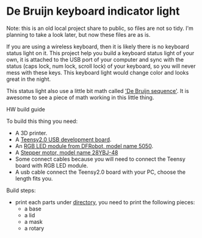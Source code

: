 # De Bruijn keyboard indicator light

Note: this is an old local project share to public, so files are not so tidy.  I'm planning to take a look later, but now these files are as is.

If you are using a wireless keyboard, then it is likely there is no keyboard status light on it. This project help you build a keyboard status light of your own, it is attached to the USB port of your computer and sync with the status (caps lock, num lock, scroll lock) of your keyboard, so you will never mess with these keys.   This keyboard light would change color and looks great in the night.

This status light also use a little bit math called ['De Bruijn sequence'](https://en.wikipedia.org/wiki/De_Bruijn_sequence).   It is awesome to see a piece of math working in this little thing.

HW build guide

To build this thing you need:
* A 3D printer.
* A [Teensy2.0 USB development board](https://item.taobao.com/item.htm?spm=a1z09.2.0.0.O0TGUH&id=521711123240&_u=gbdbs20b2e).
* An [RGB LED module from DFRobot, model name 5050](https://item.taobao.com/item.htm?spm=a1z09.2.0.0.O0TGUH&id=21133243824&_u=gbdbs26352).
* A [Stepper motor, model name 28YBJ-48](https://item.taobao.com/item.htm?spm=a1z09.2.0.0.O0TGUH&id=15811333148&_u=gbdbs20c58)
* Some connect cables because you will need to connect the Teensy board with RGB LED module.
* A usb cable connect the Teensy2.0 board with your PC, choose the length fits you.

Build steps:
* print each parts under [directory](3D_print_parts), you need to print the following pieces:
    * a base
    * a lid
    * a mask
    * a rotary
